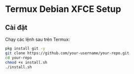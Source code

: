 # Termux Debian XFCE Setup

## Cài đặt

Chạy các lệnh sau trên Termux:

```sh
pkg install git -y
git clone https://github.com/your-username/your-repo.git
cd your-repo
chmod +x install.sh
./install.sh
```
